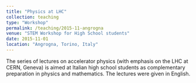 ```yaml
---
title: "Physics at LHC"
collection: teaching
type: "Workshop"
permalink: /teaching/2015-11-angrogna
venue: "STEM Workshop for High School students"
date: 2015-11-01
location: "Angrogna, Torino, Italy"
---
```


The series of lectures on accelerator physics (with emphasis on the LHC at CERN, Geneva) is aimed at Italian high school students as complementary preparation in physics and mathematics. The lectures were given in English.

